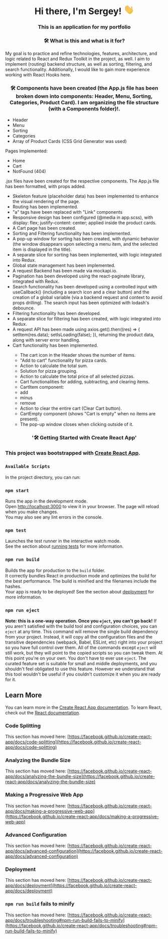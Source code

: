 <h1 align="center">Hi there, I'm Sergey!
            <img src="./imges/Hi.gif" height="32" alt="Hi" />
        </h1>
<h3 align="center">This is an application for my portfolio</h3> 

<h3 align="center">🛠 What is this and what is it for?</h3>

<p>My goal is to practice and refine technologies, features, architecture, and logic related to React and Redux Toolkit in the project, as well. I aim to implement (routing) backend structure, as well as sorting, filtering, and search functionality. Additionally, I would like to gain more experience working with React Hooks here.</p>

<h3 align="center">🛠 Components have been created (the App.js file has been broken down into components: Header, Menu, Sorting, Categories, Product Card). I am organizing the file structure (with a Components folder)!.</h3>

<ul>
<li>Header</li>
<li>Menu</li>
<li>Sorting</li>
<li>Categories</li>
<li>Array of Product Cards (CSS Grid Generator was used)</li>
</ul>

Pages Implemented:
<ul>
<li>Home
<li>Cart
<li>NotFound (404)</li>
</ul>

<p>
.jsx files have been created for the respective components.
The App.js file has been formatted, with props added.</p>

<ul>
<li><same font-family: bold>Skeleton feature</same> (placeholder data) has been implemented to enhance the visual rendering of the page.</li>

<li><same font-family: bold>Routing</same> has been implemented.</li>

<li>"a" tags have been replaced with "Link" components</li>
<li><same font-family: bold>Responsive design</same> has been configured (@media in app.scss), with display: flex; justify-content: center; applied inside the product cards.</li>
<li>A <same font-family: bold>Cart page</same> has been created.</li>
<li><same font-family: bold>Sorting and Filtering functionality</same> has been implemented.</li>
<li>A <same font-family: bold>pop-up window for sorting</same> has been created, with dynamic behavior (the window disappears upon selecting a menu item, and the selected item is displayed in the title).</li>
<li>A <same font-family: bold>separate slice</same> for sorting has been implemented, with logic integrated into Redux.</li>
<li><same font-family: bold>Global state management</same> has been implemented.</li>
<li>A <same font-family: bold>request Backend</same> has been made via <same font-family: bold>mockapi.io</same>.</li>
<li><same font-family: bold>Pagination </same> has been developed using the react-paginate library, integrated with Redux.</li>
<li><same font-family: bold>Search functionality</same> has been developed using a controlled input with useCallback() (including a search icon and a clear button) and the creation of a global variable (via a backend request and context to avoid props drilling). The search input has been optimized with lodash's debounce.</li>
<li><same font-family: bold>Filtering functionality</same> has been developed.</li>
<li>A <same font-family: bold>separate slice</same> for filtering has been created, with logic integrated into Redux.</li>
<li>A <same font-family: bold>request API</same> has been made using axios.get().then((res) => { setItem(res.data); setIsLoading(false); }), returning the product data, along with server error handling.</li>
<li><same font-family: bold>Cart functionality</same> has been implemented.</li>
<ul>
<li>The cart icon in the Header shows the number of items.</li>
<li>"Add to cart" functionality for pizza cards.</li>
<li>Action to calculate the total sum.</li>
<li>Solution for pizza grouping.</li>
<li>Action to calculate the total price of all selected pizzas.</li>
<li>Cart functionalities for adding, subtracting, and clearing items.</li>
<li>CartItem component:</li>
<li>add</li>
<li>minus</li>
<li>remove</li>
<li>Action to clear the entire cart (Clear Cart button).</li>
<li>CartEmpty component (shows "Cart is empty" when no items are present).</li>
<li>The pop-up window closes when clicking outside of it.</li>
</ul>
</ul>

<h3 align="center">'🛠 Getting Started with Create React App'</h3>

### This project was bootstrapped with [Create React App](https://github.com/facebook/create-react-app).

### `Available Scripts`
In the project directory, you can run:
### `npm start`
Runs the app in the development mode.\
Open [http://localhost:3000](http://localhost:3000) to view it in your browser.
The page will reload when you make changes.\
You may also see any lint errors in the console.
### `npm test`
Launches the test runner in the interactive watch mode.\
See the section about [running tests](https://facebook.github.io/create-react-app/docs/running-tests) for more information.
### `npm run build`
Builds the app for production to the `build` folder.\
It correctly bundles React in production mode and optimizes the build for the best performance.
The build is minified and the filenames include the hashes.\
Your app is ready to be deployed!
See the section about [deployment](https://facebook.github.io/create-react-app/docs/deployment) for more information.
### `npm run eject`
**Note: this is a one-way operation. Once you `eject`, you can't go back!**
If you aren't satisfied with the build tool and configuration choices, you can `eject` at any time. This command will remove the single build dependency from your project.
Instead, it will copy all the configuration files and the transitive dependencies (webpack, Babel, ESLint, etc) right into your project so you have full control over them. All of the commands except `eject` will still work, but they will point to the copied scripts so you can tweak them. At this point you're on your own.
You don't have to ever use `eject`. The curated feature set is suitable for small and middle deployments, and you shouldn't feel obligated to use this feature. However we understand that this tool wouldn't be useful if you couldn't customize it when you are ready for it.
## Learn More
You can learn more in the [Create React App documentation](https://facebook.github.io/create-react-app/docs/gettin-started).
To learn React, check out the [React documentation](https://reactjs.org/).
### Code Splitting
This section has moved here: [https://facebook.github.io/create-react-app/docs/code-splitting](https://facebook.github.io/create-react-app/docs/code-splitting)
### Analyzing the Bundle Size
This section has moved here: [https://facebook.github.io/create-react-app/docs/analyzing-the-bundle-size](https://facebook.github.io/create-react-app/docs/analyzing-the-bundle-size)
### Making a Progressive Web App
This section has moved here: [https://facebook.github.io/create-react-app/docs/making-a-progressive-web-app](https://facebook.github.io/create-react-app/docs/making-a-progressive-web-app)
### Advanced Configuration
This section has moved here: [https://facebook.github.io/create-react-app/docs/advanced-configuration](https://facebook.github.io/create-react-app/docs/advanced-configuration)
### Deployment
This section has moved here: [https://facebook.github.io/create-react-app/docs/deployment](https://facebook.github.io/create-react-app/docs/deployment)
### `npm run build` fails to minify
This section has moved here: [https://facebook.github.io/create-react-app/docs/troubleshooting#npm-run-build-fails-to-minify](https://facebook.github.io/create-react-app/docs/troubleshooting#npm-run-build-fails-to-minify)
